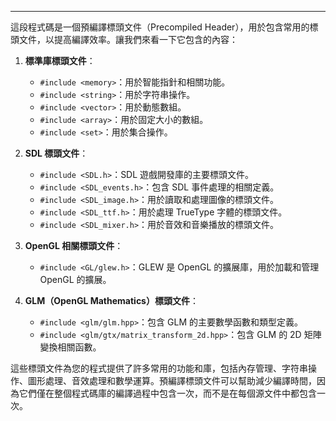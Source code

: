 
----
這段程式碼是一個預編譯標頭文件（Precompiled Header），用於包含常用的標頭文件，以提高編譯效率。讓我們來看一下它包含的內容：

1. **標準庫標頭文件**：
   - `#include <memory>`：用於智能指針和相關功能。
   - `#include <string>`：用於字符串操作。
   - `#include <vector>`：用於動態數組。
   - `#include <array>`：用於固定大小的數組。
   - `#include <set>`：用於集合操作。

2. **SDL 標頭文件**：
   - `#include <SDL.h>`：SDL 遊戲開發庫的主要標頭文件。
   - `#include <SDL_events.h>`：包含 SDL 事件處理的相關定義。
   - `#include <SDL_image.h>`：用於讀取和處理圖像的標頭文件。
   - `#include <SDL_ttf.h>`：用於處理 TrueType 字體的標頭文件。
   - `#include <SDL_mixer.h>`：用於音效和音樂播放的標頭文件。

3. **OpenGL 相關標頭文件**：
   - `#include <GL/glew.h>`：GLEW 是 OpenGL 的擴展庫，用於加載和管理 OpenGL 的擴展。

4. **GLM（OpenGL Mathematics）標頭文件**：
   - `#include <glm/glm.hpp>`：包含 GLM 的主要數學函數和類型定義。
   - `#include <glm/gtx/matrix_transform_2d.hpp>`：包含 GLM 的 2D 矩陣變換相關函數。

這些標頭文件為您的程式提供了許多常用的功能和庫，包括內存管理、字符串操作、圖形處理、音效處理和數學運算。預編譯標頭文件可以幫助減少編譯時間，因為它們僅在整個程式碼庫的編譯過程中包含一次，而不是在每個源文件中都包含一次。